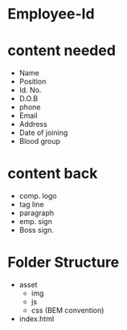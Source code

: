 # Employee-Id

# content needed
- Name
- Position
- Id. No.
- D.O.B
- phone
- Email
- Address
- Date of joining
- Blood group

# content back
- comp. logo
- tag line
- paragraph
- emp. sign
- Boss sign.

# Folder Structure
- asset
    - img
    - js
    - css (BEM convention)
- index.html
